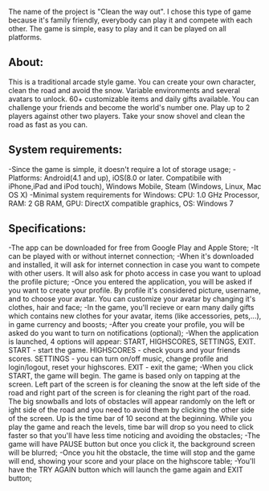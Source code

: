 The name of the project is "Clean the way out". I chose this type of game because it's family friendly, everybody can play it and compete with each other. The game is simple, easy to play and it can be played on all platforms.

About:
-
  This is a traditional arcade style game. You can create your own character, clean the road and avoid the snow. Variable environments and several avatars to unlock. 60+ customizable items and daily gifts available. You can challenge your friends and become the world's number one. Play up to 2 players against other two players. Take your snow shovel and clean the road as fast as you can.

System requirements:
-
  -Since the game is simple, it doesn't require a lot of storage usage;
  -Platforms: Android(4.1 and up), iOS(8.0 or later. Compatibile with iPhone,iPad and iPod touch), Windows Mobile, Steam (Windows, Linux, Mac OS X)
  -Minimal system requirements for Windows: CPU:	1.0 GHz Processor, RAM:	2 GB RAM, GPU:	DirectX compatible graphics, OS:	Windows 7

Specifications:
-
   -The app can be downloaded for free from Google Play and Apple Store;
   -It can be played with or without internet connection;
   -When it's downloaded and installed, it will ask for internet connection in case you want to compete with other users. It will also ask for photo access in case you want to upload the profile picture;
   -Once you entered the application, you will be asked if you want to create your profile. By profile it's considered picture, username, and to choose your avatar. You can customize your avatar by changing it's clothes, hair and face;
   -In the game, you'll recieve or earn many daily gifts which contains new clothes for your avatar, items (like accessories, pets,...), in game currency and boosts;
   -After you create your profile, you will be asked do you want to turn on notifications (optional);
   -When the application is launched, 4 options will appear: START, HIGHSCORES, SETTINGS, EXIT. START - start the game. HIGHSCORES - check yours and your friends scores. SETTINGS - you can turn on/off music, change profile and login/logout, reset your highscores. EXIT - exit the game;
   -When you click START, the game will begin. The game is based only on tapping at the screen. Left part of the screen is for cleaning the snow at the left side of the road and right part of the screen is for cleaning the right part of the road. The big snowballs and lots of obstacles will appear randomly on the left or ight side of the road and you need to avoid them by clicking the other side of the screen. Up is the time bar of 10 second at the beginning. While you play the game and reach the levels, time bar will drop so you need to click faster so that you'll have less time noticing and avoiding the obstacles;
   -The game will have PAUSE button but once you click it, the background screen will be blurred;
   -Once you hit the obstacle, the time will stop and the game will end, showing your score and your place on the highscore table;
   -You'll have the TRY AGAIN button which will launch the game again and EXIT button;
